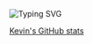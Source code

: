 <img src="https://readme-typing-svg.herokuapp.com?font=Fira+Code&duration=2000&color=00FFFF&center=true&multiline=true&repeat=false&width=100%&height=100&lines=Eat;Sleep;Code" alt="Typing SVG" />

[Kevin's GitHub stats](https://github-readme-stats.vercel.app/api?username=kevinbroome&show_icons=true&theme=tokyonight)
